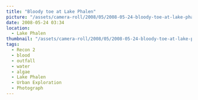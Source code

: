 ```yaml
---
title: "Bloody toe at Lake Phalen"
picture: "/assets/camera-roll/2008/05/2008-05-24-bloody-toe-at-lake-phalen/recon-2-034.jpg"
date: 2008-05-24 03:34
location:
  - Lake Phalen
thumbnail: "/assets/camera-roll/2008/05/2008-05-24-bloody-toe-at-lake-phalen/recon-2-034-thumbnail.jpg"
tags:
  - Recon 2
  - blood
  - outfall
  - water
  - algae
  - Lake Phalen
  - Urban Exploration
  - Photograph
---
```

